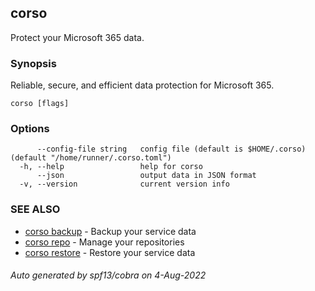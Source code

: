 ## corso

Protect your Microsoft 365 data.

### Synopsis

Reliable, secure, and efficient data protection for Microsoft 365.

```
corso [flags]
```

### Options

```
      --config-file string   config file (default is $HOME/.corso) (default "/home/runner/.corso.toml")
  -h, --help                 help for corso
      --json                 output data in JSON format
  -v, --version              current version info
```

### SEE ALSO

* [corso backup](corso_backup.md)	 - Backup your service data
* [corso repo](corso_repo.md)	 - Manage your repositories
* [corso restore](corso_restore.md)	 - Restore your service data

###### Auto generated by spf13/cobra on 4-Aug-2022
